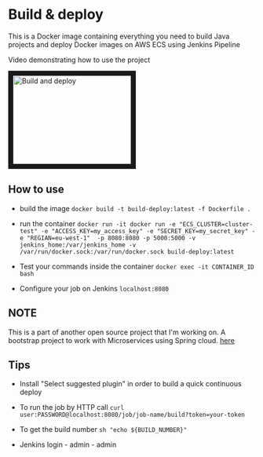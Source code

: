 # Build & deploy 

This is a Docker image containing everything you need to build Java projects and deploy Docker images on AWS ECS using Jenkins Pipeline

Video demonstrating how to use the project 

<a href="http://www.youtube.com/watch?feature=player_embedded&v=6LPDbgf5ssU" target="_blank"><img src="http://img.youtube.com/vi/6LPDbgf5ssU/0.jpg" 
alt="Build and deploy" width="240" height="180" border="10" /></a>

## How to use

* build the image `docker build -t build-deploy:latest -f Dockerfile .`

* run the container `docker run -it docker run -e "ECS_CLUSTER=cluster-test" -e "ACCESS_KEY=my_access_key" -e "SECRET_KEY=my_secret_key" -e "REGIAN=eu-west-1"  -p 8080:8080 -p 5000:5000 -v jenkins_home:/var/jenkins_home -v /var/run/docker.sock:/var/run/docker.sock build-deploy:latest`

* Test your commands inside the container `docker exec -it CONTAINER_ID bash` 

* Configure your job on Jenkins `localhost:8080`


## NOTE

This is a part of another open source project that I'm working on. A bootstrap project to work 
with Microservices using Spring cloud.  [here](https://github.com/apssouza22/java-microservice)

## Tips

* Install "Select suggested plugin" in order to build a quick continuous deploy

* To run the job by HTTP call `curl user:PASSWORD@localhost:8080/job/job-name/build?token=your-token`

* To get the build number `sh "echo ${BUILD_NUMBER}"`

* Jenkins login - admin - admin
